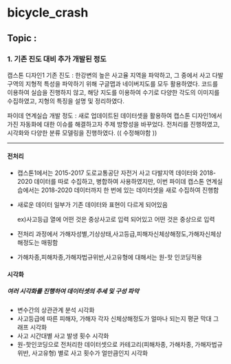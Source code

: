 # bicycle_crash

## Topic :

### 1. 기존 진도 대비 추가 개발된 정도
캡스톤 디자인1 기존 진도 : 한강변의 높은 사고율 지역을 파악하고, 그 중에서 사고 다발 구역의 지형적 특성을 파악하기 위해 구글맵과 네이버지도를 모두 활용하였다. 
코드를 이용하여 실습을 진행하지 않고, 해당 지도를 이용하여 수기로 다양한 각도의 이미지를 수집하였고, 지형의 특징을 설명 및 정리하였다.

파이데 연계실습 개발 정도 : 새로 업데이트된 데이터셋을 활용하여 캡스톤 디자인1에서 가진 자동화에 대한 이슈를 해결하고자 주제 방향성을 바꾸었다. 
전처리를 진행하였고, 시각화와 다양한 분류 모델링을 진행하였다. (( 수정해야함 ))

------------------------------------------------------------------------------------------------------------------------------------------


#### 전처리
- 캡스톤1에서는 2015-2017 도로교통공단 자전거 사고 다발지역 데이터와 2018-2020 데이터를 따로 수집하고, 병합하여 사용하였지만,
이번 파이데 캡스톤 연계실습에서는 2018-2020 데이터까지 한 번에 있는 데이터셋을 새로 수집하여 진행함
- 새로운 데이터 일부가 기존 데이터와 표현이 다르게 되어있음

  ex)사고등급 열에 어떤 것은 중상사고로 입력 되어있고 어떤 것은 중상으로 입력

- 전처리 과정에서 가해자성별,기상상태,사고등급,피해자신체상해정도,가해자신체상해정도는 매핑함
- 가해차종,피해차종,가해자법규위반,사고유형에 대해서는 원-핫 인코딩적용

#### 시각화
##### 여러 시각화를 진행하여 데이터셋의 추세 및 구성 파악
- 변수간의 상관관계 분석 시각화
- 사고등급에 따른 피해자, 가해자 각자 신체상해정도가 얼마나 되는지 평균 막대 그래프 시각화
- 사고 시간대별 사고 발생 횟수 시각화
- 원-핫인코딩으로 전처리한 데이터셋으로 카테고리(피해차종, 가해차종, 가해자법규위반, 사고유형) 별로 사고 횟수가 얼만큼인지 시각화
